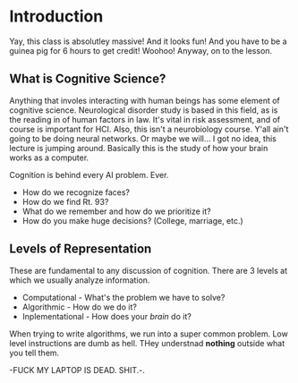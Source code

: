 # Introduction

Yay, this class is absolutley massive! And it looks fun! And you have to be a guinea pig for 6 hours to get credit! Woohoo! Anyway, on to the lesson.

## What is Cognitive Science?

Anything that involes interacting with human beings has some element of cognitive science. Neurological disorder study is based in this field, as is the reading in of human factors in law. It's vital in risk assessment, and of course is important for HCI. Also, this isn't a neurobiology course. Y'all ain't going to be doing neural networks. Or maybe we will... I got no idea, this lecture is jumping around. Basically this is the study of how your brain works as a computer.

Cognition is behind every AI problem. Ever.

* How do we recognize faces?
* How do we find Rt. 93?
* What do we remember and how do we prioritize it?
* How do you make huge decisions? (College, marriage, etc.)

## Levels of Representation

These are fundamental to any discussion of cognition. There are 3 levels at which we usually analyze information.

* Computational - What's the problem we have to solve?
* Algorithmic - How do we do it?
* Inplementational - How does your *brain* do it?

When trying to write algorithms, we run into a super common problem. Low level instructions are dumb as hell. THey understnad **nothing** outside what you tell them.

-FUCK MY LAPTOP IS DEAD. SHIT.-.
